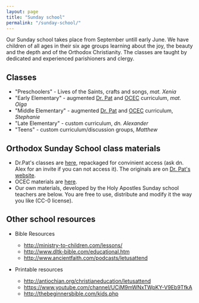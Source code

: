 ```yaml
---
layout: page
title: "Sunday school"
permalink: "/sunday-school/"
---
```


Our Sunday school takes place from September untill early June. We have children of all ages in their six age groups learning about the joy, the beauty and the depth and of the Orthodox Christianity.
The classes are taught by dedicated and experienced parishioners and clergy.

## Classes

- "Preschoolers" - Lives of the Saints, crafts and songs, *mat. Xenia*
- "Early Elementary" - augmented [Dr. Pat][1] and [OCEC][2] curriculum, *mat. Olga*
- "Middle Elementary" - augmented [Dr. Pat][1] and [OCEC][2] curriculum, *Stephanie*
- "Late Elementary" - custom curriculum, *dn. Alexander*
- "Teens" - custom curriculum/discussion groups, *Matthew*

## Orthodox Sunday School class materials

- Dr.Pat's classes are [here](https://drive.google.com/drive/folders/0B6xSmqCsaYJNMlJ1dl9SRWkzRjg), repackaged for convinient access (ask dn. Alex for an invite if you can not access it). The originals are on [Dr. Pat's website][1].
- OCEC materials are [here][2].
- Our own materials, developed by the Holy Apostles Sunday school teachers are below. You are free to use, distribute and modify it the way you like (CC-0 license).

## Other school resources

- Bible Resources
  - <http://ministry-to-children.com/lessons/>
  - <http://www.dltk-bible.com/educational.htm>
  - <http://www.ancientfaith.com/podcasts/letusattend>

- Printable resources
  - <http://antiochian.org/christianeducation/letusattend>
  - <https://www.youtube.com/channel/UCiM9mWNxTWpKY-V9Eb9TfkA>
  - <http://thebeginnersbible.com/kids.php>


[1]: http://orthodoxsundayschool.org/
[2]: http://orthodoxchristianed.com/
